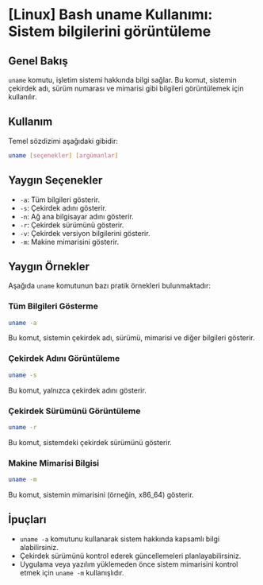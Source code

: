 # [Linux] Bash uname Kullanımı: Sistem bilgilerini görüntüleme

## Genel Bakış
`uname` komutu, işletim sistemi hakkında bilgi sağlar. Bu komut, sistemin çekirdek adı, sürüm numarası ve mimarisi gibi bilgileri görüntülemek için kullanılır.

## Kullanım
Temel sözdizimi aşağıdaki gibidir:

```bash
uname [seçenekler] [argümanlar]
```

## Yaygın Seçenekler
- `-a`: Tüm bilgileri gösterir.
- `-s`: Çekirdek adını gösterir.
- `-n`: Ağ ana bilgisayar adını gösterir.
- `-r`: Çekirdek sürümünü gösterir.
- `-v`: Çekirdek versiyon bilgilerini gösterir.
- `-m`: Makine mimarisini gösterir.

## Yaygın Örnekler
Aşağıda `uname` komutunun bazı pratik örnekleri bulunmaktadır:

### Tüm Bilgileri Gösterme
```bash
uname -a
```
Bu komut, sistemin çekirdek adı, sürümü, mimarisi ve diğer bilgileri gösterir.

### Çekirdek Adını Görüntüleme
```bash
uname -s
```
Bu komut, yalnızca çekirdek adını gösterir.

### Çekirdek Sürümünü Görüntüleme
```bash
uname -r
```
Bu komut, sistemdeki çekirdek sürümünü gösterir.

### Makine Mimarisi Bilgisi
```bash
uname -m
```
Bu komut, sistemin mimarisini (örneğin, x86_64) gösterir.

## İpuçları
- `uname -a` komutunu kullanarak sistem hakkında kapsamlı bilgi alabilirsiniz.
- Çekirdek sürümünü kontrol ederek güncellemeleri planlayabilirsiniz.
- Uygulama veya yazılım yüklemeden önce sistem mimarisini kontrol etmek için `uname -m` kullanışlıdır.